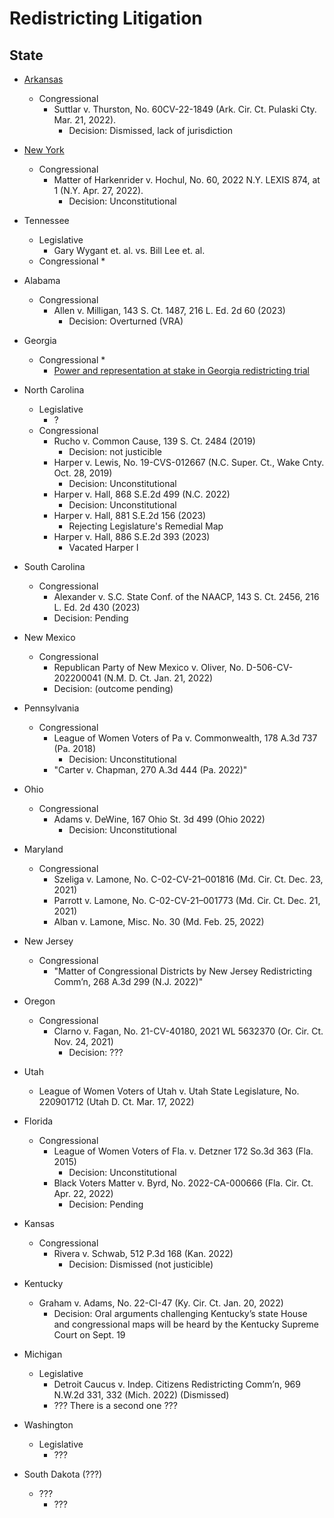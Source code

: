 # Redistricting Litigation

## State

- [Arkansas](https://github.com/jcervas/districting/tree/master/Case%20Briefs/Arkansas)
     + Congressional
          * Suttlar v. Thurston, No. 60CV-22-1849 (Ark. Cir. Ct. Pulaski Cty. Mar. 21, 2022).
               - Decision: Dismissed, lack of jurisdiction

- [New York](https://github.com/jcervas/districting/tree/master/Case%20Briefs/New%20York)
     + Congressional
          * Matter of Harkenrider v. Hochul, No. 60, 2022 N.Y. LEXIS 874, at 1 (N.Y. Apr. 27, 2022).
               - Decision: Unconstitutional

- Tennessee
     + Legislative
          * Gary Wygant et. al. vs. Bill Lee et. al.
     + Congressional
          * 

- Alabama
     + Congressional
          * Allen v. Milligan, 143 S. Ct. 1487, 216 L. Ed. 2d 60 (2023)
               - Decision: Overturned (VRA)

- Georgia
     + Congressional
          * 
          * [Power and representation at stake in Georgia redistricting trial](https://www.ajc.com/politics/redistricting-trial-could-throw-out-georgias-republican-drawn-maps/2FLMYKW4RBB3BHTLNMUDFTQ3VA/)

- North Carolina
     + Legislative
          * ?
     + Congressional
          * Rucho v. Common Cause, 139 S. Ct. 2484 (2019)
               - Decision: not justicible
          * Harper v. Lewis, No. 19-CVS-012667 (N.C. Super. Ct., Wake Cnty. Oct. 28, 2019)
               - Decision: Unconstitutional
          * Harper v. Hall, 868 S.E.2d 499 (N.C. 2022)
               - Decision: Unconstitutional
          * Harper v. Hall, 881 S.E.2d 156 (2023)
               - Rejecting Legislature's Remedial Map
          * Harper v. Hall, 886 S.E.2d 393 (2023)
               - Vacated Harper I

- South Carolina
     + Congressional
          * Alexander v. S.C. State Conf. of the NAACP, 143 S. Ct. 2456, 216 L. Ed. 2d 430 (2023)
          * Decision: Pending

- New Mexico
     + Congressional
          * Republican Party of New Mexico v. Oliver, No. D-506-CV-202200041 (N.M. D. Ct. Jan. 21, 2022) 
          * Decision: (outcome pending)

- Pennsylvania
     + Congressional
          * League of Women Voters of Pa v. Commonwealth, 178 A.3d 737 (Pa. 2018)
               - Decision: Unconstitutional
          * "Carter v. Chapman, 270 A.3d 444 (Pa. 2022)"

- Ohio
     + Congressional
          * Adams v. DeWine, 167 Ohio St. 3d 499 (Ohio 2022)
               - Decision: Unconstitutional

- Maryland
     + Congressional
          * Szeliga v. Lamone, No. C-02-CV-21–001816 (Md. Cir. Ct. Dec. 23, 2021)
          * Parrott v. Lamone, No. C-02-CV-21–001773 (Md. Cir. Ct. Dec. 21, 2021)
          * Alban v. Lamone, Misc. No. 30 (Md. Feb. 25, 2022)

- New Jersey
     + Congressional
          * "Matter of Congressional Districts by New Jersey Redistricting Comm’n, 268 A.3d 299 (N.J. 2022)"
- Oregon
     + Congressional
          * Clarno v. Fagan, No. 21-CV-40180, 2021 WL 5632370 (Or. Cir. Ct. Nov. 24, 2021)
               - Decision: ???
- Utah
     + League of Women Voters of Utah v. Utah State Legislature, No. 220901712 (Utah D. Ct. Mar. 17, 2022)

- Florida
     + Congressional
          * League of Women Voters of Fla. v. Detzner 172 So.3d 363 (Fla. 2015)
               - Decision: Unconstitutional
          * Black Voters Matter v. Byrd, No. 2022-CA-000666 (Fla. Cir. Ct. Apr. 22, 2022)
               - Decision: Pending

- Kansas
     + Congressional
          * Rivera v. Schwab, 512 P.3d 168 (Kan. 2022)
               - Decision: Dismissed (not justicible)

- Kentucky
     + Graham v. Adams, No. 22-CI-47 (Ky. Cir. Ct. Jan. 20, 2022)
          * Decision: Oral arguments challenging Kentucky’s state House and congressional maps will be heard by the Kentucky Supreme Court on Sept. 19

- Michigan
     + Legislative
          * Detroit Caucus v. Indep. Citizens Redistricting Comm’n, 969 N.W.2d 331, 332 (Mich. 2022) (Dismissed)
          * ??? There is a second one ???

- Washington
     + Legislative
          * ???

- South Dakota (???)
     + ???
          * ???

